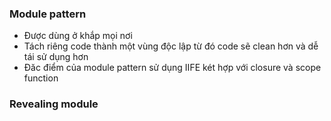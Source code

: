 ### Module pattern

- Được dùng ở khắp mọi nơi
- Tách riêng code thành một vùng độc lập từ đó code sẽ clean hơn và dễ tái sử dụng hơn
- Đăc điểm của module pattern sử dụng IIFE két hợp với closure và scope function

### Revealing module

